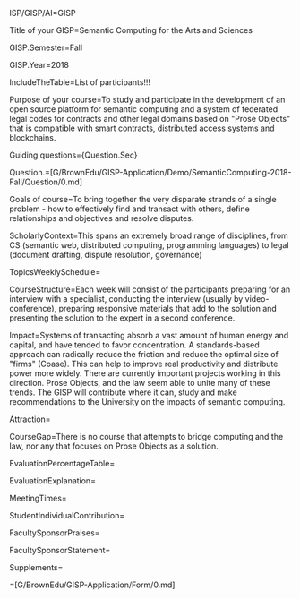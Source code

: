 ISP/GISP/AI=GISP

Title of your GISP=Semantic Computing for the Arts and Sciences

GISP.Semester=Fall

GISP.Year=2018

IncludeTheTable=List of participants!!!

Purpose of your course=To study and participate in the development of an open source platform for semantic computing and a system of federated legal codes for contracts and other legal domains based on "Prose Objects" that is compatible with smart contracts, distributed access systems and blockchains.

Guiding questions={Question.Sec}

Question.=[G/BrownEdu/GISP-Application/Demo/SemanticComputing-2018-Fall/Question/0.md]

Goals of course=To bring together the very disparate strands of a single problem - how to effectively find and transact with others, define relationships and objectives and resolve disputes.

ScholarlyContext=This spans an extremely broad range of disciplines, from CS (semantic web, distributed computing, programming languages) to legal (document drafting, dispute resolution, governance)

TopicsWeeklySchedule=

CourseStructure=Each week will consist of the participants preparing for an interview with a specialist, conducting the interview (usually by video-conference), preparing responsive materials that add to the solution and presenting the solution to the expert in a second conference.

Impact=Systems of transacting absorb a vast amount of human energy and capital, and have tended to favor concentration.  A standards-based approach can radically reduce the friction and reduce the optimal size of "firms" (Coase).  This can help to improve real productivity and distribute power more widely.  There are currently important projects working in this direction.  Prose Objects, and the law seem able to unite many of these trends.  The GISP will contribute where it can, study and make recommendations to the University on the impacts of semantic computing.

Attraction=

CourseGap=There is no course that attempts to bridge computing and the law, nor any that focuses on Prose Objects as a solution.

EvaluationPercentageTable=

EvaluationExplanation=

MeetingTimes=

StudentIndividualContribution=

FacultySponsorPraises=

FacultySponsorStatement=

Supplements=

=[G/BrownEdu/GISP-Application/Form/0.md]

